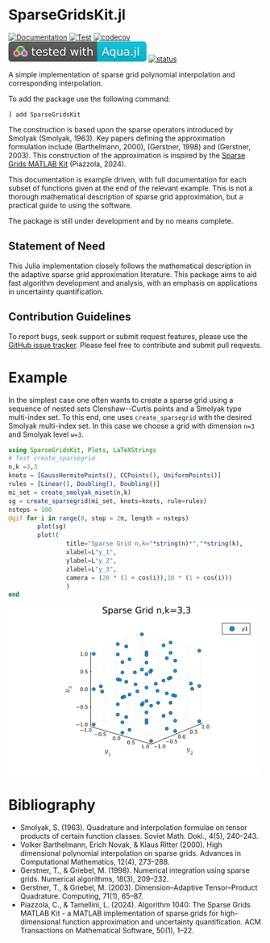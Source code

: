 # SparseGridsKit.jl
[![Documentation](https://github.com/benmkent/SparseGridsKit.jl/actions/workflows/documentation.yaml/badge.svg)](http://benmkent.github.io/SparseGridsKit.jl/)
[![Test](https://github.com/benmkent/SparseGridsKit.jl/actions/workflows/test.yaml/badge.svg)](https://github.com/benmkent/SparseGridsKit.jl/actions/workflows/test.yaml)
[![codecov](https://codecov.io/github/benmkent/SparseGridsKit.jl/graph/badge.svg?token=URGWM64U21)](https://codecov.io/github/benmkent/SparseGridsKit.jl)
[![Aqua QA](https://raw.githubusercontent.com/JuliaTesting/Aqua.jl/master/badge.svg)](https://github.com/JuliaTesting/Aqua.jl)
[![status](https://joss.theoj.org/papers/8ab4a1de2244bc23cf01e30469ecb89a/status.svg)](https://joss.theoj.org/papers/8ab4a1de2244bc23cf01e30469ecb89a)

A simple implementation of sparse grid polynomial interpolation and corresponding interpolation.

To add the package use the following command:
```
] add SparseGridsKit
```
The construction is based upon the sparse operators introduced by Smolyak (Smolyak, 1963).
Key papers defining the approximation formulation include (Barthelmann,  2000), (Gerstner, 1998) and (Gerstner, 2003).
This construction of the approximation is inspired by the [Sparse Grids MATLAB Kit](https://sites.google.com/view/sparse-grids-kit) (Piazzola, 2024).

This documentation is example driven, with full documentation for each subset of functions given at the end of the relevant example.
This is not a thorough mathematical description of sparse grid approximation, but a practical guide to using the software.

The package is still under development and by no means complete.

## Statement of Need
This Julia implementation closely follows the mathematical description in the adaptive sparse grid approximation literature.
This package aims to aid fast algorithm development and analysis, with an emphasis on applications in uncertainty quantification.

## Contribution Guidelines
To report bugs, seek support or submit request features, please use the [GitHub issue tracker](https://github.com/benmkent/SparseGridsKit.jl/issues).
Please feel free to contribute and submit pull requests.

# Example
In the simplest case one often wants to create a sparse grid using a sequence of nested sets Clenshaw--Curtis points and a Smolyak type multi-index set.
To this end, one uses `create_sparsegrid` with the desired Smolyak multi-index set.
In this case we choose a grid with dimension `n=3` and Smolyak level `w=3`.
```julia
using SparseGridsKit, Plots, LaTeXStrings
# Test create_sparsegrid
n,k =3,3
knots = [GaussHermitePoints(), CCPoints(), UniformPoints()]
rules = [Linear(), Doubling(), Doubling()]
mi_set = create_smolyak_miset(n,k)
sg = create_sparsegrid(mi_set, knots=knots, rule=rules)
nsteps = 100
@gif for i in range(0, stop = 2π, length = nsteps)
        plot(sg)
        plot!(
                title="Sparse Grid n,k="*string(n)*","*string(k),
                xlabel=L"y_1",
                ylabel=L"y_2",
                zlabel=L"y_3",
                camera = (20 * (1 + cos(i)),10 * (1 + cos(i)))
                )
end
```
![Example Sparse Grid](ExampleGrid.gif)

# Bibliography
  - Smolyak, S. (1963). Quadrature and interpolation formulae on tensor products of certain function classes. Soviet Math. Dokl., 4(5), 240–243.
  - Volker Barthelmann, Erich Novak, & Klaus Ritter (2000). High dimensional polynomial interpolation on sparse grids. Advances in Computational Mathematics, 12(4), 273–288.
  - Gerstner, T., & Griebel, M. (1998). Numerical integration using sparse grids. Numerical algorithms, 18(3), 209–232.
  - Gerstner, T., & Griebel, M. (2003). Dimension–Adaptive Tensor–Product Quadrature. Computing, 71(1), 65–87.
  - Piazzola, C., & Tamellini, L. (2024). Algorithm 1040: The Sparse Grids MATLAB Kit - a MATLAB implementation of sparse grids for high-dimensional function approximation and uncertainty quantification. ACM Transactions on Mathematical Software, 50(1), 1–22.